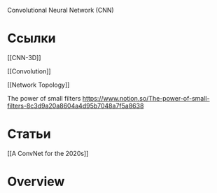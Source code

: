 
Convolutional Neural Network (CNN)

# Ссылки

[[CNN-3D]]

[[Convolution]]

[[Network Topology]]

The power of small filters
https://www.notion.so/The-power-of-small-filters-8c3d9a20a8604a4d95b7048a7f5a8638

# Статьи

[[A ConvNet for the 2020s]]


# Overview

